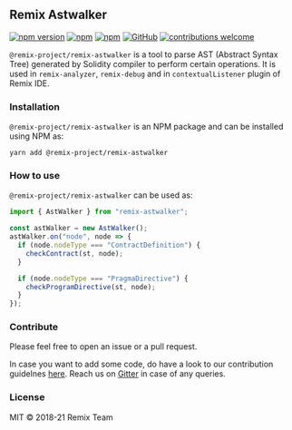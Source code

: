 ## Remix Astwalker
[![npm version](https://badge.fury.io/js/%40remix-project%2Fremix-astwalker.svg)](https://www.npmjs.com/package/@remix-project/remix-astwalker)
[![npm](https://img.shields.io/npm/dt/@remix-project/remix-astwalker.svg?label=Total%20Downloads)](https://www.npmjs.com/package/@remix-project/remix-astwalker)
[![npm](https://img.shields.io/npm/dw/@remix-project/remix-astwalker.svg)](https://www.npmjs.com/package/@remix-project/remix-astwalker)
[![GitHub](https://img.shields.io/github/license/mashape/apistatus.svg)](https://github.com/ethereum/remix-project/tree/master/libs/remix-astwalker)
[![contributions welcome](https://img.shields.io/badge/contributions-welcome-brightgreen.svg?style=flat)](https://github.com/ethereum/remix-project/issues)

`@remix-project/remix-astwalker` is a tool to parse AST (Abstract Syntax Tree) generated by Solidity compiler to perform certain operations. It is used in `remix-analyzer`, `remix-debug` and in `contextualListener` plugin of Remix IDE.

### Installation
`@remix-project/remix-astwalker` is an NPM package and can be installed using NPM as:

`yarn add @remix-project/remix-astwalker`

### How to use

`@remix-project/remix-astwalker` can be used as:

```ts
import { AstWalker } from "remix-astwalker";

const astWalker = new AstWalker();
astWalker.on("node", node => {
  if (node.nodeType === "ContractDefinition") {
    checkContract(st, node);
  }

  if (node.nodeType === "PragmaDirective") {
    checkProgramDirective(st, node);
  }
});
```

### Contribute

Please feel free to open an issue or a pull request. 

In case you want to add some code, do have a look to our contribution guidelnes [here](https://github.com/ethereum/remix-project/blob/master/CONTRIBUTING.md). Reach us on [Gitter](https://gitter.im/ethereum/remix) in case of any queries.

### License
MIT © 2018-21 Remix Team
